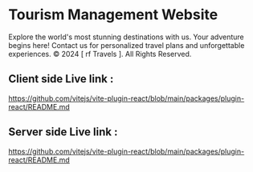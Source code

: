# Tourism Management Website
Explore the world's most stunning destinations with us. Your adventure begins here! Contact us for personalized travel plans and unforgettable experiences. © 2024 [ rf Travels ]. All Rights Reserved.


## Client side Live link :  
https://github.com/vitejs/vite-plugin-react/blob/main/packages/plugin-react/README.md
## Server side Live link : 
https://github.com/vitejs/vite-plugin-react/blob/main/packages/plugin-react/README.md

